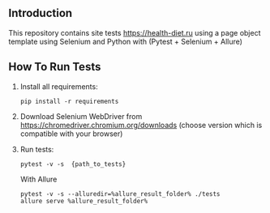 Introduction
------------

This repository contains site tests https://health-diet.ru using a page object template
using Selenium and Python with (Pytest + Selenium + Allure)




How To Run Tests
----------------

1) Install all requirements:

    ```
    pip install -r requirements
    ```

2) Download Selenium WebDriver from https://chromedriver.chromium.org/downloads (choose version which is compatible with your browser)

3) Run tests:

    ```
    pytest -v -s  {path_to_tests}
    ```
    With Allure
    ```
    pytest -v -s --alluredir=%allure_result_folder% ./tests
    allure serve %allure_result_folder%
    ```
    

